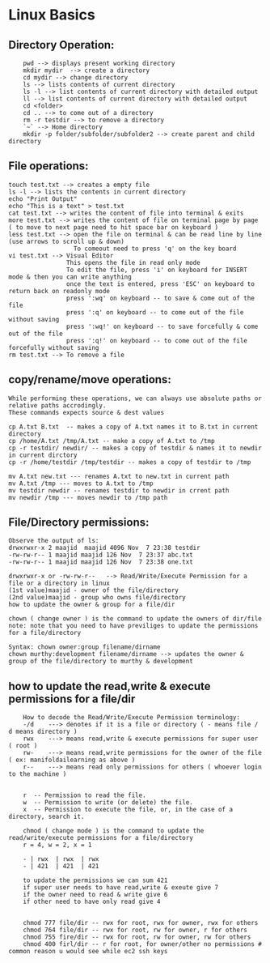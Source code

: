 # Linux Basics

## Directory Operation: 
```
    pwd --> displays present working directory
	mkdir mydir  --> create a directory 
	cd mydir --> change directory
	ls --> lists contents of current directory
	ls -l --> list contents of current directory with detailed output
	ll --> list contents of current directory with detailed output
	cd <folder> 
	cd .. --> to come out of a directory 
    rm -r testdir --> to remove a directory
	`~` --> Home directory
	mkdir -p folder/subfolder/subfolder2 --> create parent and child directory
```
## File operations: 

	touch test.txt --> creates a empty file 
    ls -l --> lists the contents in current directory
	echo "Print Output"
	echo "This is a text" > test.txt
	cat test.txt --> writes the content of file into terminal & exits 
	more test.txt --> writes the content of file on terminal page by page ( to move to next page need to hit space bar on keyboard )
	less test.txt --> open the file on terminal & can be read line by line (use arrows to scroll up & down) 		  
					  To comeout need to press 'q' on the key board	
	vi test.txt --> Visual Editor 
					This opens the file in read only mode
					To edit the file, press 'i' on keyboard for INSERT mode & then you can write anything
					once the text is entered, press 'ESC' on keyboard to return back on readonly mode
					press ':wq' on keyboard -- to save & come out of the file
					press ':q' on keyboard -- to come out of the file without saving
					press ':wq!' on keyboard -- to save forcefully & come out of the file
					press ':q!' on keyboard -- to come out of the file forcefully without saving
	rm test.txt --> To remove a file 			

## copy/rename/move operations: 

	While performing these operations, we can always use absolute paths or relative paths accrodingly. 
	These commands expects source & dest values 
	
	cp A.txt B.txt  -- makes a copy of A.txt names it to B.txt in current directory
	cp /home/A.txt /tmp/A.txt -- make a copy of A.txt to /tmp 
	cp -r testdir/ newdir/ -- makes a copy of testdir & names it to newdir in current dirctory 
	cp -r /home/testdir /tmp/testdir -- makes a copy of testdir to /tmp
	
	mv A.txt new.txt --- renames A.txt to new.txt in current path
	mv A.txt /tmp --- moves to A.txt to /tmp
	mv testdir newdir -- renames testdir to newdir in crrent path 
	mv newdir /tmp --- moves newdir to /tmp path


## File/Directory permissions:
	Observe the output of ls:
	drwxrwxr-x 2 maajid  maajid 4096 Nov  7 23:38 testdir
	-rw-rw-r-- 1 maajid maajid 126 Nov  7 23:37 abc.txt
	-rw-rw-r-- 1 maajid maajid 126 Nov  7 23:38 one.txt

	drwxrwxr-x or -rw-rw-r--   --> Read/Write/Execute Permission for a file or a directory in linux
	(1st value)maajid - owner of the file/directory
	(2nd value)maajid - group who owns file/directory 
	how to update the owner & group for a file/dir 

	chown ( change owner ) is the command to update the owners of dir/file 
	note: note that you need to have previliges to update the permissions for a file/directory
		
	Syntax: chown owner:group filename/dirname
	chown murthy:development filename/dirname --> updates the owner & group of the file/directory to murthy & development
	
##	how to update the read,write & execute permissions for a file/dir
	
		How to decode the Read/Write/Execute Permission terminology: 
		-/d    ---> denotes if it is a file or directory ( - means file / d means directory ) 
		rwx    ---> means read,write & execute permissions for super user ( root )
		rw-    ---> means read,write permissions for the owner of the file ( ex: manifoldailearning as above )  
		r--    ---> means read only permissions for others ( whoever login to the machine ) 
   
   
		r  -- Permission to read the file.
		w  -- Permission to write (or delete) the file.
		x  -- Permission to execute the file, or, in the case of a directory, search it.
	
		chmod ( change mode ) is the command to update the read/write/execute permissions for a file/directory
		r = 4, w = 2, x = 1
		
		- | rwx  | rwx  | rwx
		- | 421  | 421  | 421
		
		to update the permissions we can sum 421 
		if super user needs to have read,write & exeute give 7 
		if the owner need to read & write give 6 
		if other need to have only read give 4  
			   

		chmod 777 file/dir -- rwx for root, rwx for owner, rwx for others 
		chmod 764 file/dir -- rwx for root, rw for owner, r for others 
		chmod 755 fire/dir -- rwx for root, rw for owner, rw for others
		chmod 400 firl/dir -- r for root, for owner/other no permissions # common reason u would see while ec2 ssh keys
